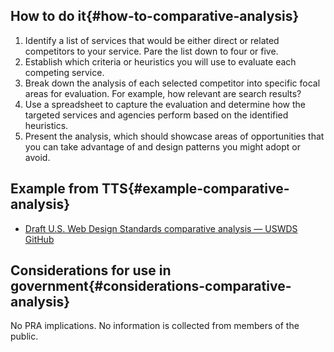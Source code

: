 ## How to do it{#how-to-comparative-analysis}

1. Identify a list of services that would be either direct or related competitors to your service.  Pare the list down to four or five.
1. Establish which criteria or heuristics you will use to evaluate each competing service.
1. Break down the analysis of each selected competitor into specific focal areas for evaluation. For example, how relevant are search results?
1. Use a spreadsheet to capture the evaluation and determine how the targeted services and agencies perform based on the identified heuristics.
1. Present the analysis, which should showcase areas of opportunities that you can take advantage of and design patterns you might adopt or avoid.

<section class="method--section method--section--18f-example" markdown="1" >

## Example from TTS{#example-comparative-analysis}

- [Draft U.S. Web Design Standards comparative analysis — USWDS GitHub](https://github.com/18F/web-design-standards/wiki/Comparative-Analysis)

</section>

<section class="method--section method--section--government-considerations" markdown="1" >

## Considerations for use in government{#considerations-comparative-analysis}

No PRA implications. No information is collected from members of the public.
</section>
